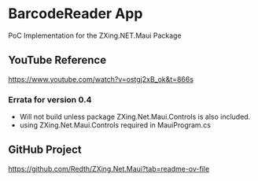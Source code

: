 # BarcodeReader App
PoC Implementation for the ZXing.NET.Maui Package

## YouTube Reference
https://www.youtube.com/watch?v=ostgj2xB_ok&t=866s
### Errata for version 0.4
 - Will not build unless package ZXing.Net.Maui.Controls is also included.
 - using ZXing.Net.Maui.Controls required in MauiProgram.cs
## GitHub Project
https://github.com/Redth/ZXing.Net.Maui?tab=readme-ov-file
